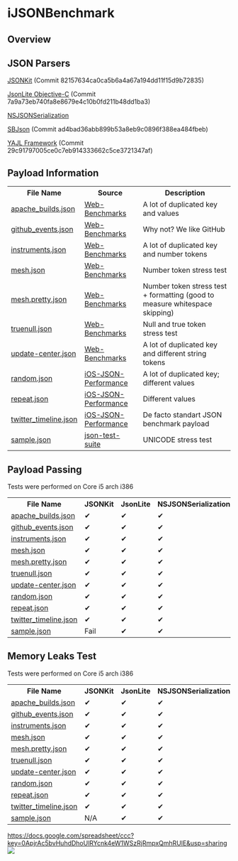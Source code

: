 iJSONBenchmark
==============

Overview
--------

JSON Parsers
--------

<a href="https://github.com/johnezang/JSONKit">JSONKit</a> (Commit 82157634ca0ca5b6a4a67a194dd11f15d9b72835)

<a href="https://github.com/amamchur/jsonlite">JsonLite Objective-C</a> (Commit 7a9a73eb740fa8e8679e4c10b0fd211b48dd1ba3)

<a href="http://developer.apple.com/library/ios/#documentation/Foundation/Reference/NSJSONSerialization_Class/Reference/Reference.html">NSJSONSerialization</a>

<a href="https://github.com/stig/json-framework">SBJson</a> (Commit ad4bad36abb899b53a8eb9c0896f388ea484fbeb)

<a href="https://github.com/gabriel/yajl-objc">YAJL Framework</a> (Commit 29c91797005ce0c7eb914333662c5ce3721347af)


Payload Information
--------
<table>
    <tr>
        <th>File Name</th>
        <th>Source</th>
        <th>Description</th>
    </tr>
    <tr>
        <td><a href="https://github.com/amamchur/iJSONBenchmark/blob/master/payload/apache_builds.json">apache_builds.json</a></td>
        <td><a href="https://github.com/chadaustin/Web-Benchmarks/tree/master/json/testdata">Web-Benchmarks</a></td>
        <td>A lot of duplicated key and values</td>
    </tr>
    <tr>
        <td><a href="https://github.com/amamchur/iJSONBenchmark/blob/master/payload/github_events.json">github_events.json</a></td>
        <td><a href="https://github.com/chadaustin/Web-Benchmarks/tree/master/json/testdata">Web-Benchmarks</a></td>
        <td>Why not? We like GitHub</td>
    </tr>
    <tr>
        <td><a href="https://github.com/amamchur/iJSONBenchmark/blob/master/payload/instruments.json">instruments.json</a></td>
        <td><a href="https://github.com/chadaustin/Web-Benchmarks/tree/master/json/testdata">Web-Benchmarks</a></td>
        <td>A lot of duplicated key and number tokens</td>
    </tr>
    <tr>
        <td><a href="https://github.com/amamchur/iJSONBenchmark/blob/master/payload/mesh.json">mesh.json</a></td>
        <td><a href="https://github.com/chadaustin/Web-Benchmarks/tree/master/json/testdata">Web-Benchmarks</a></td>
        <td>Number token stress test</td>
    </tr>
    <tr>
        <td><a href="https://github.com/amamchur/iJSONBenchmark/blob/master/payload/mesh.pretty.json">mesh.pretty.json</a></td>
        <td><a href="https://github.com/chadaustin/Web-Benchmarks/tree/master/json/testdata">Web-Benchmarks</a></td>
        <td>Number token stress test + formatting (good to measure whitespace skipping)</td>
    </tr>
    <tr>
        <td><a href="https://github.com/amamchur/iJSONBenchmark/blob/master/payload/truenull.json">truenull.json</a></td>
        <td><a href="https://github.com/chadaustin/Web-Benchmarks/tree/master/json/testdata">Web-Benchmarks</a></td>
        <td>Null and true token stress test</td>
    </tr>
    <tr>
        <td><a href="https://github.com/amamchur/iJSONBenchmark/blob/master/payload/update-center.json">update-center.json</a></td>
        <td><a href="https://github.com/chadaustin/Web-Benchmarks/tree/master/json/testdata">Web-Benchmarks</a></td>
        <td>A lot of duplicated key and different string tokens</td>
    </tr>
    <tr>
        <td><a href="https://github.com/amamchur/iJSONBenchmark/blob/master/payload/random.json">random.json</a></td>
        <td><a href="https://github.com/bontoJR/iOS-JSON-Performance/tree/master/JSONlibs">iOS-JSON-Performance</a></td>
        <td>A lot of duplicated key; different values</td>
    </tr>
    <tr>
        <td><a href="https://github.com/amamchur/iJSONBenchmark/blob/master/payload/repeat.json">repeat.json</a></td>
        <td><a href="https://github.com/bontoJR/iOS-JSON-Performance/tree/master/JSONlibs">iOS-JSON-Performance</a></td>
        <td>Different values</td>
    </tr>
    <tr>
        <td><a href="https://github.com/amamchur/iJSONBenchmark/blob/master/payload/twitter_timeline.json">twitter_timeline.json</a></td>
        <td><a href="https://github.com/bontoJR/iOS-JSON-Performance/tree/master/JSONlibs">iOS-JSON-Performance</a></td>
        <td>De facto standart JSON benchmark payload</td>
    </tr>
    <tr>
        <td><a href="https://github.com/amamchur/iJSONBenchmark/blob/master/payload/sample.json">sample.json</a></td>
        <td><a href="https://code.google.com/p/json-test-suite/downloads/list">json-test-suite</a></td>
        <td>UNICODE stress test</td>
    </tr>
</table>

Payload Passing
--------

Tests were performed on Core i5 arch i386

<table>
    <tr>
        <th>File Name</th>
        <th>JSONKit</th>
        <th>JsonLite</th>
        <th>NSJSONSerialization</th>
        <th>SBJson</th>
        <th>YAJL</th>
    </tr>
    <tr>
        <td><a href="https://github.com/amamchur/iJSONBenchmark/blob/master/payload/apache_builds.json">apache_builds.json</a></td>
        <td>✔</td>
        <td>✔</td>
        <td>✔</td>
        <td>✔</td>
        <td>✔</td>
    </tr>
    <tr>
        <td><a href="https://github.com/amamchur/iJSONBenchmark/blob/master/payload/github_events.json">github_events.json</a></td>
        <td>✔</td>
        <td>✔</td>
        <td>✔</td>
        <td>✔</td>
        <td>✔</td>
    </tr>
    <tr>
        <td><a href="https://github.com/amamchur/iJSONBenchmark/blob/master/payload/instruments.json">instruments.json</a></td>
        <td>✔</td>
        <td>✔</td>
        <td>✔</td>
        <td>✔</td>
        <td>✔</td>
    </tr>
    <tr>
        <td><a href="https://github.com/amamchur/iJSONBenchmark/blob/master/payload/mesh.json">mesh.json</a></td>
        <td>✔</td>
        <td>✔</td>
        <td>✔</td>
        <td>✔</td>
        <td>✔</td>
    </tr>
    <tr>
        <td><a href="https://github.com/amamchur/iJSONBenchmark/blob/master/payload/mesh.pretty.json">mesh.pretty.json</a></td>
        <td>✔</td>
        <td>✔</td>
        <td>✔</td>
        <td>✔</td>
        <td>✔</td>
    </tr>
    <tr>
        <td><a href="https://github.com/amamchur/iJSONBenchmark/blob/master/payload/truenull.json">truenull.json</a></td>
        <td>✔</td>
        <td>✔</td>
        <td>✔</td>
        <td>✔</td>
        <td>✔</td>
    </tr>
    <tr>
        <td><a href="https://github.com/amamchur/iJSONBenchmark/blob/master/payload/update-center.json">update-center.json</a></td>
        <td>✔</td>
        <td>✔</td>
        <td>✔</td>
        <td>✔</td>
        <td>✔</td>
    </tr>
    <tr>
        <td><a href="https://github.com/amamchur/iJSONBenchmark/blob/master/payload/random.json">random.json</a></td>
        <td>✔</td>
        <td>✔</td>
        <td>✔</td>
        <td>✔</td>
        <td>✔</td>
    </tr>
    <tr>
        <td><a href="https://github.com/amamchur/iJSONBenchmark/blob/master/payload/repeat.json">repeat.json</a></td>
        <td>✔</td>
        <td>✔</td>
        <td>✔</td>
        <td>✔</td>
        <td>✔</td>
    </tr>
    <tr>
        <td><a href="https://github.com/amamchur/iJSONBenchmark/blob/master/payload/twitter_timeline.json">twitter_timeline.json</a></td>
        <td>✔</td>
        <td>✔</td>
        <td>✔</td>
        <td>✔</td>
        <td>✔</td>
    </tr>
    <tr>
        <td><a href="https://github.com/amamchur/iJSONBenchmark/blob/master/payload/sample.json">sample.json</a></td>
        <td>Fail</td>
        <td>✔</td>
        <td>✔</td>
        <td>✔</td>
        <td>✔</td>
    </tr>
</table>

Memory Leaks Test
--------

Tests were performed on Core i5 arch i386

<table>
    <tr>
        <th>File Name</th>
        <th>JSONKit</th>
        <th>JsonLite</th>
        <th>NSJSONSerialization</th>
        <th>SBJson</th>
        <th>YAJL</th>
    </tr>
    <tr>
        <td><a href="https://github.com/amamchur/iJSONBenchmark/blob/master/payload/apache_builds.json">apache_builds.json</a></td>
        <td>✔</td>
        <td>✔</td>
        <td>✔</td>
        <td>✔</td>
        <td>✔</td>
    </tr>
    <tr>
        <td><a href="https://github.com/amamchur/iJSONBenchmark/blob/master/payload/github_events.json">github_events.json</a></td>
        <td>✔</td>
        <td>✔</td>
        <td>✔</td>
        <td>✔</td>
        <td>✔</td>
    </tr>
    <tr>
        <td><a href="https://github.com/amamchur/iJSONBenchmark/blob/master/payload/instruments.json">instruments.json</a></td>
        <td>✔</td>
        <td>✔</td>
        <td>✔</td>
        <td>✔</td>
        <td>✔</td>
    </tr>
    <tr>
        <td><a href="https://github.com/amamchur/iJSONBenchmark/blob/master/payload/mesh.json">mesh.json</a></td>
        <td>✔</td>
        <td>✔</td>
        <td>✔</td>
        <td>✔</td>
        <td>✔</td>
    </tr>
    <tr>
        <td><a href="https://github.com/amamchur/iJSONBenchmark/blob/master/payload/mesh.pretty.json">mesh.pretty.json</a></td>
        <td>✔</td>
        <td>✔</td>
        <td>✔</td>
        <td>✔</td>
        <td>✔</td>
    </tr>
    <tr>
        <td><a href="https://github.com/amamchur/iJSONBenchmark/blob/master/payload/truenull.json">truenull.json</a></td>
        <td>✔</td>
        <td>✔</td>
        <td>✔</td>
        <td>✔</td>
        <td>✔</td>
    </tr>
    <tr>
        <td><a href="https://github.com/amamchur/iJSONBenchmark/blob/master/payload/update-center.json">update-center.json</a></td>
        <td>✔</td>
        <td>✔</td>
        <td>✔</td>
        <td>✔</td>
        <td>✔</td>
    </tr>
    <tr>
        <td><a href="https://github.com/amamchur/iJSONBenchmark/blob/master/payload/random.json">random.json</a></td>
        <td>✔</td>
        <td>✔</td>
        <td>✔</td>
        <td>✔</td>
        <td>✔</td>
    </tr>
    <tr>
        <td><a href="https://github.com/amamchur/iJSONBenchmark/blob/master/payload/repeat.json">repeat.json</a></td>
        <td>✔</td>
        <td>✔</td>
        <td>✔</td>
        <td>✔</td>
        <td>✔</td>
    </tr>
    <tr>
        <td><a href="https://github.com/amamchur/iJSONBenchmark/blob/master/payload/twitter_timeline.json">twitter_timeline.json</a></td>
        <td>✔</td>
        <td>✔</td>
        <td>✔</td>
        <td>✔</td>
        <td>✔</td>
    </tr>
    <tr>
        <td><a href="https://github.com/amamchur/iJSONBenchmark/blob/master/payload/sample.json">sample.json</a></td>
        <td>N/A</td>
        <td>✔</td>
        <td>✔</td>
        <td>✔</td>
        <td>✔</td>
    </tr>
</table>

https://docs.google.com/spreadsheet/ccc?key=0ApjrAc5bvHuhdDhoUlRYcnk4eW1WSzRjRmpxQmhRUlE&usp=sharing
<img src="https://docs.google.com/spreadsheet/oimg?key=0ApjrAc5bvHuhdDhoUlRYcnk4eW1WSzRjRmpxQmhRUlE&oid=4&zx=6djd9txrlgb4" />

